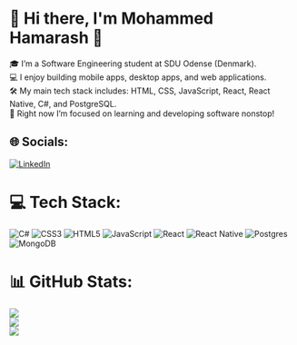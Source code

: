 # 💫 Hi there, I'm Mohammed Hamarash 👋
🎓 I’m a Software Engineering student at SDU Odense (Denmark).<br>💻 I enjoy building mobile apps, desktop apps, and web applications.<br>🛠️ My main tech stack includes: HTML, CSS, JavaScript, React, React Native, C#, and PostgreSQL.<br>🌱 Right now I’m focused on learning and developing software nonstop!<br>


## 🌐 Socials:
[![LinkedIn](https://img.shields.io/badge/LinkedIn-%230077B5.svg?logo=linkedin&logoColor=white)](www.linkedin.com/in/mohammed-hamarash-142228241) 

# 💻 Tech Stack:
![C#](https://img.shields.io/badge/c%23-%23239120.svg?style=for-the-badge&logo=csharp&logoColor=white) ![CSS3](https://img.shields.io/badge/css3-%231572B6.svg?style=for-the-badge&logo=css3&logoColor=white) ![HTML5](https://img.shields.io/badge/html5-%23E34F26.svg?style=for-the-badge&logo=html5&logoColor=white) ![JavaScript](https://img.shields.io/badge/javascript-%23323330.svg?style=for-the-badge&logo=javascript&logoColor=%23F7DF1E) ![React](https://img.shields.io/badge/react-%2320232a.svg?style=for-the-badge&logo=react&logoColor=%2361DAFB) ![React Native](https://img.shields.io/badge/react_native-%2320232a.svg?style=for-the-badge&logo=react&logoColor=%2361DAFB) ![Postgres](https://img.shields.io/badge/postgres-%23316192.svg?style=for-the-badge&logo=postgresql&logoColor=white) ![MongoDB](https://img.shields.io/badge/MongoDB-%234ea94b.svg?style=for-the-badge&logo=mongodb&logoColor=white)
# 📊 GitHub Stats:
![](https://github-readme-stats.vercel.app/api?username=MohaHama&theme=default&hide_border=false&include_all_commits=false&count_private=false)<br/>
![](https://nirzak-streak-stats.vercel.app/?user=MohaHama&theme=default&hide_border=false)<br/>
![](https://github-readme-stats.vercel.app/api/top-langs/?username=MohaHama&theme=default&hide_border=false&include_all_commits=false&count_private=false&layout=compact)
